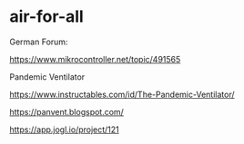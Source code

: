 # air-for-all
German Forum:

 https://www.mikrocontroller.net/topic/491565
 
Pandemic Ventilator

 https://www.instructables.com/id/The-Pandemic-Ventilator/
 
 https://panvent.blogspot.com/
 
 https://app.jogl.io/project/121

